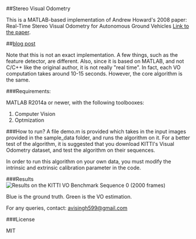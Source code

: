 ##Stereo Visual Odometry

This is a MATLAB-based implementation of Andrew Howard's 2008 paper:
Real-Time Stereo Visual Odometry for Autonomous Ground Vehicles
[Link to the paper](https://www-robotics.jpl.nasa.gov/publications/Andrew_Howard/howard_iros08_visodom.pdf).

##[blog post](http://avisingh599.github.io/vision/visual-odometry-full/)

Note that this is not an exact implementation. A few things, such as the feature detector,
are different. Also, since it is based on MATLAB, and not C/C++ like the original author,
it is not really "real time". In fact, each VO computation takes around 10-15 seconds.
However, the core algorithm is the same.

###Requirements: 

MATLAB R2014a or newer, with the following toolbooxes:
1.  Computer Vision
2.  Optmization

###How to run?
A file demo.m is provided which takes in the input images provided in the sample_data folder,
and runs the algorithm on it. 
For a better test of the algorithm, it is suggested that you download KITTI's Visual Odometry
dataset, and test the algorithm on their sequences. 

In order to run this algorithm on your own data, you must modify the intrinsic and extrinsic
calibration parameter in the code.

###Results
![Results on the KITTI VO Benchmark Sequence 0 (2000 frames)](https://github.com/avisingh599/vo-howard08/blob/master/results/2000_frames.bmp)

Blue is the ground truth. Green is the VO estimation.

For any queries, contact: avisingh599@gmail.com

###License

MIT